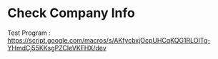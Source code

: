 Check Company Info
================================

Test Program : https://script.google.com/macros/s/AKfycbxjOcpUHCqKQG1RLOITg-YHmdCj55KKsgPZCIeVKFHX/dev
